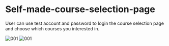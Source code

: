 # Self-made-course-selection-page
User can use test account and password to login the course selection page and choose which courses you interested in.

![001](https://user-images.githubusercontent.com/77916041/113827411-dbf3e100-97b5-11eb-8161-7cb79e797532.png)
![001](https://user-images.githubusercontent.com/77916041/113827556-05ad0800-97b6-11eb-91d8-6f49867c9a7a.png)
